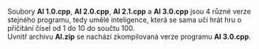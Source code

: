 Soubory **AI 1.0.cpp**, **AI 2.0.cpp**, **AI 2.1.cpp** a **AI 3.0.cpp** jsou 4 různé verze stejného programu, tedy umělé inteligence, která se sama učí hrát hru o přičítání čísel od 1 do 10 do součtu 100.<br>
Uvnitř archivu **AI.zip** se nachází zkompilovaná verze programu **AI 3.0.cpp**.